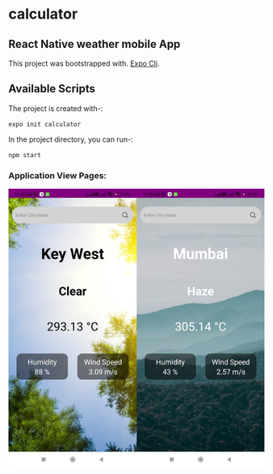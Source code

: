 # calculator
## React Native weather mobile App

This project was bootstrapped with. [Expo Cli](https://docs.expo.dev/workflow/expo-cli/).

## Available Scripts

The project is created with-:

```
expo init calculator
```

In the project directory, you can run-:

```
npm start
```

### Application View Pages:
<div style="display: flex;">
 <img src="https://github.com/YashLT224/weatherApp-ReactNative/blob/master/p1.jpeg" width="270" height="550"/>
  <img src="https://github.com/YashLT224/weatherApp-ReactNative/blob/master/p2.jpeg" width="270" height="550"/>
  
 </div> 
 </div> 
